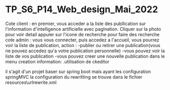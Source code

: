 # TP_S6_P14_Web_design_Mai_2022
Cote client : 
	en premier, vous acceder a la liste des publlication sur l'information d'intelligence artificielle avec pagination.
	Cliquer sur la photo pour voir detail
	appuier sur l'icone de recherche pour faire des recherche
cote admin : 
	vous vous connecter, puis accedez a l'accueil, vous pourrez voir la liste de publication,
 action : 
	-publier ou retirer une publication(vous ne pouvez accedez qu'a votre publication personnelle)
	-vous pouvez voir la liste de vos publication
	-vous pouvez creer une nouvelle publication dans le menu creation information:
		.utilisation de ckeditor

il s'agit d'un projet baser sur spring boot mais ayant les configuration springMVC
la configuration du rewritting se trouve dans le fichier resources\urlrewrite.xml
